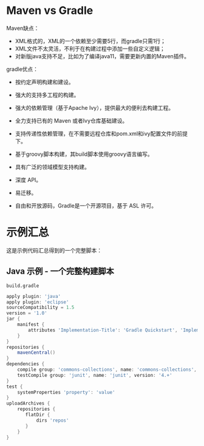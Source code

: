 

# Maven vs Gradle

Maven缺点：

- XML格式的，XML的一个依赖至少需要5行，而gradle只需1行；
- XML文件不太灵活，不利于在构建过程中添加一些自定义逻辑；
- 对新版java支持不足，比如为了编译java11，需要更新内置的Maven插件。

gradle优点：

-  按约定声明构建和建设。

-  强大的支持多工程的构建。

-  强大的依赖管理（基于Apache Ivy），提供最大的便利去构建工程。

-  全力支持已有的 Maven 或者Ivy仓库基础建设。

-  支持传递性依赖管理，在不需要远程仓库和pom.xml和ivy配置文件的前提下。

-  基于groovy脚本构建，其build脚本使用groovy语言编写。

-  具有广泛的领域模型支持构建。

-  深度 API。

-  易迁移。

-   自由和开放源码，Gradle是一个开源项目，基于 ASL 许可。





# 示例汇总

这是示例代码汇总得到的一个完整脚本：

## Java 示例 - 一个完整构建脚本

`build.gradle`

```groovy
apply plugin: 'java'
apply plugin: 'eclipse'
sourceCompatibility = 1.5
version = '1.0'
jar {
    manifest {
        attributes 'Implementation-Title': 'Gradle Quickstart', 'Implementation-Version': version
    }
}
repositories {
    mavenCentral()
}
dependencies {
    compile group: 'commons-collections', name: 'commons-collections', version: '3.2'
    testCompile group: 'junit', name: 'junit', version: '4.+'
}
test {
    systemProperties 'property': 'value'
}
uploadArchives {
    repositories {
       flatDir {
           dirs 'repos'
       }
    }
}
```
